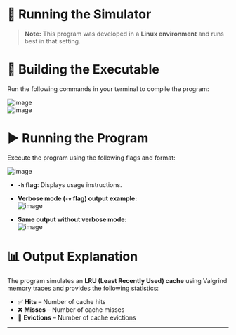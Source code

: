 # 🚀 Running the Simulator  

> **Note:** This program was developed in a **Linux environment** and runs best in that setting.  

# 🔧 Building the Executable  

Run the following commands in your terminal to compile the program:  

![image](https://github.com/user-attachments/assets/9a42a678-46af-4275-b04d-05ae8e27332d)  
![image](https://github.com/user-attachments/assets/46d10112-df23-45a7-909e-933ffcbb8d6d)  

# ▶️ Running the Program  

Execute the program using the following flags and format:  

![image](https://github.com/user-attachments/assets/fbef8893-b8fd-4439-9e0a-a96305038c42)  

- **`-h` flag**: Displays usage instructions.  
- **Verbose mode (`-v` flag) output example:**  
  ![image](https://github.com/user-attachments/assets/41d14c25-c5f6-40ce-8ddc-3af3e652265b)  

- **Same output without verbose mode:**  
  ![image](https://github.com/user-attachments/assets/6ae6c0f0-e8b3-4c25-828d-035f0fb614fd)  

# 📊 Output Explanation  

The program simulates an **LRU (Least Recently Used) cache** using Valgrind memory traces and provides the following statistics:  

- ✅ **Hits** – Number of cache hits  
- ❌ **Misses** – Number of cache misses  
- 🔄 **Evictions** – Number of cache evictions  

---
